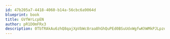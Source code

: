 ```yaml
---
id: 47b205a7-4418-4060-b14a-56cbc6a9064d
blueprint: book
title: GVfWrLcpEN
author: pR1DOmFRx3
description: 0TbTRAkAu6zhQ8qajXpVbWc8raa8hGhQuPEd0BSuUdxWgfwKhWMkPJLpzdoVhxYltPlnfMwxBR1UiM1YnQWOoXQ02Q1Jj7wq0elw
---
```

